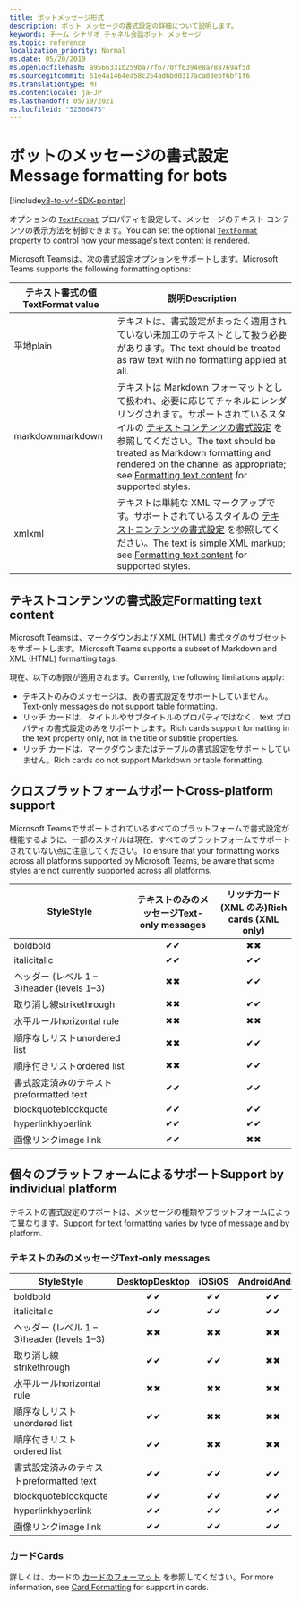 ```yaml
---
title: ボットメッセージ形式
description: ボット メッセージの書式設定の詳細について説明します。
keywords: チーム シナリオ チャネル会話ボット メッセージ
ms.topic: reference
localization_priority: Normal
ms.date: 05/20/2019
ms.openlocfilehash: a9566331b259ba77f6770ff6394e8a788769af5d
ms.sourcegitcommit: 51e4a1464ea58c254ad6bd0317aca03ebf6bf1f6
ms.translationtype: MT
ms.contentlocale: ja-JP
ms.lasthandoff: 05/19/2021
ms.locfileid: "52566475"
---
```

# <a name="message-formatting-for-bots"></a><span data-ttu-id="4e7d8-104">ボットのメッセージの書式設定</span><span class="sxs-lookup"><span data-stu-id="4e7d8-104">Message formatting for bots</span></span>

[!include[v3-to-v4-SDK-pointer](~/includes/v3-to-v4-pointer-bots.md)]

<span data-ttu-id="4e7d8-105">オプションの [`TextFormat`](/bot-framework/dotnet/bot-builder-dotnet-create-messages#customizing-a-message) プロパティを設定して、メッセージのテキスト コンテンツの表示方法を制御できます。</span><span class="sxs-lookup"><span data-stu-id="4e7d8-105">You can set the optional [`TextFormat`](/bot-framework/dotnet/bot-builder-dotnet-create-messages#customizing-a-message) property to control how your message's text content is rendered.</span></span>

<span data-ttu-id="4e7d8-106">Microsoft Teamsは、次の書式設定オプションをサポートします。</span><span class="sxs-lookup"><span data-stu-id="4e7d8-106">Microsoft Teams supports the following formatting options:</span></span>

| <span data-ttu-id="4e7d8-107">テキスト書式の値</span><span class="sxs-lookup"><span data-stu-id="4e7d8-107">TextFormat value</span></span> | <span data-ttu-id="4e7d8-108">説明</span><span class="sxs-lookup"><span data-stu-id="4e7d8-108">Description</span></span> |
| --- | --- |
| <span data-ttu-id="4e7d8-109">平地</span><span class="sxs-lookup"><span data-stu-id="4e7d8-109">plain</span></span> | <span data-ttu-id="4e7d8-110">テキストは、書式設定がまったく適用されていない未加工のテキストとして扱う必要があります。</span><span class="sxs-lookup"><span data-stu-id="4e7d8-110">The text should be treated as raw text with no formatting applied at all.</span></span> |
| <span data-ttu-id="4e7d8-111">markdown</span><span class="sxs-lookup"><span data-stu-id="4e7d8-111">markdown</span></span> | <span data-ttu-id="4e7d8-112">テキストは Markdown フォーマットとして扱われ、必要に応じてチャネルにレンダリングされます。サポートされているスタイルの [テキストコンテンツの書式設定](#formatting-text-content) を参照してください。</span><span class="sxs-lookup"><span data-stu-id="4e7d8-112">The text should be treated as Markdown formatting and rendered on the channel as appropriate; see [Formatting text content](#formatting-text-content) for supported styles.</span></span> |
| <span data-ttu-id="4e7d8-113">xml</span><span class="sxs-lookup"><span data-stu-id="4e7d8-113">xml</span></span> | <span data-ttu-id="4e7d8-114">テキストは単純な XML マークアップです。サポートされているスタイルの [テキストコンテンツの書式設定](#formatting-text-content) を参照してください。</span><span class="sxs-lookup"><span data-stu-id="4e7d8-114">The text is simple XML markup; see [Formatting text content](#formatting-text-content) for supported styles.</span></span> |

## <a name="formatting-text-content"></a><span data-ttu-id="4e7d8-115">テキストコンテンツの書式設定</span><span class="sxs-lookup"><span data-stu-id="4e7d8-115">Formatting text content</span></span>

<span data-ttu-id="4e7d8-116">Microsoft Teamsは、マークダウンおよび XML (HTML) 書式タグのサブセットをサポートします。</span><span class="sxs-lookup"><span data-stu-id="4e7d8-116">Microsoft Teams supports a subset of Markdown and XML (HTML) formatting tags.</span></span>

<span data-ttu-id="4e7d8-117">現在、以下の制限が適用されます。</span><span class="sxs-lookup"><span data-stu-id="4e7d8-117">Currently, the following limitations apply:</span></span>

* <span data-ttu-id="4e7d8-118">テキストのみのメッセージは、表の書式設定をサポートしていません。</span><span class="sxs-lookup"><span data-stu-id="4e7d8-118">Text-only messages do not support table formatting.</span></span>
* <span data-ttu-id="4e7d8-119">リッチ カードは、タイトルやサブタイトルのプロパティではなく、text プロパティの書式設定のみをサポートします。</span><span class="sxs-lookup"><span data-stu-id="4e7d8-119">Rich cards support formatting in the text property only, not in the title or subtitle properties.</span></span>
* <span data-ttu-id="4e7d8-120">リッチ カードは、マークダウンまたはテーブルの書式設定をサポートしていません。</span><span class="sxs-lookup"><span data-stu-id="4e7d8-120">Rich cards do not support Markdown or table formatting.</span></span>

## <a name="cross-platform-support"></a><span data-ttu-id="4e7d8-121">クロスプラットフォームサポート</span><span class="sxs-lookup"><span data-stu-id="4e7d8-121">Cross-platform support</span></span>

<span data-ttu-id="4e7d8-122">Microsoft Teamsでサポートされているすべてのプラットフォームで書式設定が機能するように、一部のスタイルは現在、すべてのプラットフォームでサポートされていない点に注意してください。</span><span class="sxs-lookup"><span data-stu-id="4e7d8-122">To ensure that your formatting works across all platforms supported by Microsoft Teams, be aware that some styles are not currently supported across all platforms.</span></span>

| <span data-ttu-id="4e7d8-123">Style</span><span class="sxs-lookup"><span data-stu-id="4e7d8-123">Style</span></span>                     | <span data-ttu-id="4e7d8-124">テキストのみのメッセージ</span><span class="sxs-lookup"><span data-stu-id="4e7d8-124">Text-only messages</span></span> | <span data-ttu-id="4e7d8-125">リッチカード (XML のみ)</span><span class="sxs-lookup"><span data-stu-id="4e7d8-125">Rich cards (XML only)</span></span> |
| ---                       | :---: | :---: |
| <span data-ttu-id="4e7d8-126">bold</span><span class="sxs-lookup"><span data-stu-id="4e7d8-126">bold</span></span>                      | <span data-ttu-id="4e7d8-127">✔</span><span class="sxs-lookup"><span data-stu-id="4e7d8-127">✔</span></span> | <span data-ttu-id="4e7d8-128">✖</span><span class="sxs-lookup"><span data-stu-id="4e7d8-128">✖</span></span> |
| <span data-ttu-id="4e7d8-129">italic</span><span class="sxs-lookup"><span data-stu-id="4e7d8-129">italic</span></span>                    | <span data-ttu-id="4e7d8-130">✔</span><span class="sxs-lookup"><span data-stu-id="4e7d8-130">✔</span></span> | <span data-ttu-id="4e7d8-131">✔</span><span class="sxs-lookup"><span data-stu-id="4e7d8-131">✔</span></span> |
| <span data-ttu-id="4e7d8-132">ヘッダー (レベル 1 &ndash; 3)</span><span class="sxs-lookup"><span data-stu-id="4e7d8-132">header (levels 1&ndash;3)</span></span> | <span data-ttu-id="4e7d8-133">✖</span><span class="sxs-lookup"><span data-stu-id="4e7d8-133">✖</span></span> | <span data-ttu-id="4e7d8-134">✔</span><span class="sxs-lookup"><span data-stu-id="4e7d8-134">✔</span></span> |
| <span data-ttu-id="4e7d8-135">取り消し線</span><span class="sxs-lookup"><span data-stu-id="4e7d8-135">strikethrough</span></span>             | <span data-ttu-id="4e7d8-136">✖</span><span class="sxs-lookup"><span data-stu-id="4e7d8-136">✖</span></span> | <span data-ttu-id="4e7d8-137">✔</span><span class="sxs-lookup"><span data-stu-id="4e7d8-137">✔</span></span> |
| <span data-ttu-id="4e7d8-138">水平ルール</span><span class="sxs-lookup"><span data-stu-id="4e7d8-138">horizontal rule</span></span>           | <span data-ttu-id="4e7d8-139">✖</span><span class="sxs-lookup"><span data-stu-id="4e7d8-139">✖</span></span> | <span data-ttu-id="4e7d8-140">✖</span><span class="sxs-lookup"><span data-stu-id="4e7d8-140">✖</span></span> |
| <span data-ttu-id="4e7d8-141">順序なしリスト</span><span class="sxs-lookup"><span data-stu-id="4e7d8-141">unordered list</span></span>            | <span data-ttu-id="4e7d8-142">✖</span><span class="sxs-lookup"><span data-stu-id="4e7d8-142">✖</span></span> | <span data-ttu-id="4e7d8-143">✔</span><span class="sxs-lookup"><span data-stu-id="4e7d8-143">✔</span></span> |
| <span data-ttu-id="4e7d8-144">順序付きリスト</span><span class="sxs-lookup"><span data-stu-id="4e7d8-144">ordered list</span></span>              | <span data-ttu-id="4e7d8-145">✖</span><span class="sxs-lookup"><span data-stu-id="4e7d8-145">✖</span></span> | <span data-ttu-id="4e7d8-146">✔</span><span class="sxs-lookup"><span data-stu-id="4e7d8-146">✔</span></span> |
| <span data-ttu-id="4e7d8-147">書式設定済みのテキスト</span><span class="sxs-lookup"><span data-stu-id="4e7d8-147">preformatted text</span></span>         | <span data-ttu-id="4e7d8-148">✔</span><span class="sxs-lookup"><span data-stu-id="4e7d8-148">✔</span></span> | <span data-ttu-id="4e7d8-149">✔</span><span class="sxs-lookup"><span data-stu-id="4e7d8-149">✔</span></span> |
| <span data-ttu-id="4e7d8-150">blockquote</span><span class="sxs-lookup"><span data-stu-id="4e7d8-150">blockquote</span></span>                | <span data-ttu-id="4e7d8-151">✔</span><span class="sxs-lookup"><span data-stu-id="4e7d8-151">✔</span></span> | <span data-ttu-id="4e7d8-152">✔</span><span class="sxs-lookup"><span data-stu-id="4e7d8-152">✔</span></span> |
| <span data-ttu-id="4e7d8-153">hyperlink</span><span class="sxs-lookup"><span data-stu-id="4e7d8-153">hyperlink</span></span>                 | <span data-ttu-id="4e7d8-154">✔</span><span class="sxs-lookup"><span data-stu-id="4e7d8-154">✔</span></span> | <span data-ttu-id="4e7d8-155">✔</span><span class="sxs-lookup"><span data-stu-id="4e7d8-155">✔</span></span> |
| <span data-ttu-id="4e7d8-156">画像リンク</span><span class="sxs-lookup"><span data-stu-id="4e7d8-156">image link</span></span>                | <span data-ttu-id="4e7d8-157">✔</span><span class="sxs-lookup"><span data-stu-id="4e7d8-157">✔</span></span> | <span data-ttu-id="4e7d8-158">✖</span><span class="sxs-lookup"><span data-stu-id="4e7d8-158">✖</span></span> |

## <a name="support-by-individual-platform"></a><span data-ttu-id="4e7d8-159">個々のプラットフォームによるサポート</span><span class="sxs-lookup"><span data-stu-id="4e7d8-159">Support by individual platform</span></span>

<span data-ttu-id="4e7d8-160">テキストの書式設定のサポートは、メッセージの種類やプラットフォームによって異なります。</span><span class="sxs-lookup"><span data-stu-id="4e7d8-160">Support for text formatting varies by type of message and by platform.</span></span>

### <a name="text-only-messages"></a><span data-ttu-id="4e7d8-161">テキストのみのメッセージ</span><span class="sxs-lookup"><span data-stu-id="4e7d8-161">Text-only messages</span></span>

| <span data-ttu-id="4e7d8-162">Style</span><span class="sxs-lookup"><span data-stu-id="4e7d8-162">Style</span></span>                     | <span data-ttu-id="4e7d8-163">Desktop</span><span class="sxs-lookup"><span data-stu-id="4e7d8-163">Desktop</span></span> | <span data-ttu-id="4e7d8-164">iOS</span><span class="sxs-lookup"><span data-stu-id="4e7d8-164">iOS</span></span> | <span data-ttu-id="4e7d8-165">Android</span><span class="sxs-lookup"><span data-stu-id="4e7d8-165">Android</span></span> |
| ---                       | :---: | :---: | :---: |
| <span data-ttu-id="4e7d8-166">bold</span><span class="sxs-lookup"><span data-stu-id="4e7d8-166">bold</span></span>                      | <span data-ttu-id="4e7d8-167">✔</span><span class="sxs-lookup"><span data-stu-id="4e7d8-167">✔</span></span> | <span data-ttu-id="4e7d8-168">✔</span><span class="sxs-lookup"><span data-stu-id="4e7d8-168">✔</span></span> | <span data-ttu-id="4e7d8-169">✔</span><span class="sxs-lookup"><span data-stu-id="4e7d8-169">✔</span></span> |
| <span data-ttu-id="4e7d8-170">italic</span><span class="sxs-lookup"><span data-stu-id="4e7d8-170">italic</span></span>                    | <span data-ttu-id="4e7d8-171">✔</span><span class="sxs-lookup"><span data-stu-id="4e7d8-171">✔</span></span> | <span data-ttu-id="4e7d8-172">✔</span><span class="sxs-lookup"><span data-stu-id="4e7d8-172">✔</span></span> | <span data-ttu-id="4e7d8-173">✔</span><span class="sxs-lookup"><span data-stu-id="4e7d8-173">✔</span></span> |
| <span data-ttu-id="4e7d8-174">ヘッダー (レベル 1 &ndash; 3)</span><span class="sxs-lookup"><span data-stu-id="4e7d8-174">header (levels 1&ndash;3)</span></span> | <span data-ttu-id="4e7d8-175">✖</span><span class="sxs-lookup"><span data-stu-id="4e7d8-175">✖</span></span> | <span data-ttu-id="4e7d8-176">✖</span><span class="sxs-lookup"><span data-stu-id="4e7d8-176">✖</span></span> | <span data-ttu-id="4e7d8-177">✖</span><span class="sxs-lookup"><span data-stu-id="4e7d8-177">✖</span></span> |
| <span data-ttu-id="4e7d8-178">取り消し線</span><span class="sxs-lookup"><span data-stu-id="4e7d8-178">strikethrough</span></span>             | <span data-ttu-id="4e7d8-179">✔</span><span class="sxs-lookup"><span data-stu-id="4e7d8-179">✔</span></span> | <span data-ttu-id="4e7d8-180">✔</span><span class="sxs-lookup"><span data-stu-id="4e7d8-180">✔</span></span> | <span data-ttu-id="4e7d8-181">✖</span><span class="sxs-lookup"><span data-stu-id="4e7d8-181">✖</span></span> |
| <span data-ttu-id="4e7d8-182">水平ルール</span><span class="sxs-lookup"><span data-stu-id="4e7d8-182">horizontal rule</span></span>           | <span data-ttu-id="4e7d8-183">✖</span><span class="sxs-lookup"><span data-stu-id="4e7d8-183">✖</span></span> | <span data-ttu-id="4e7d8-184">✖</span><span class="sxs-lookup"><span data-stu-id="4e7d8-184">✖</span></span> | <span data-ttu-id="4e7d8-185">✖</span><span class="sxs-lookup"><span data-stu-id="4e7d8-185">✖</span></span> |
| <span data-ttu-id="4e7d8-186">順序なしリスト</span><span class="sxs-lookup"><span data-stu-id="4e7d8-186">unordered list</span></span>            | <span data-ttu-id="4e7d8-187">✔</span><span class="sxs-lookup"><span data-stu-id="4e7d8-187">✔</span></span> | <span data-ttu-id="4e7d8-188">✖</span><span class="sxs-lookup"><span data-stu-id="4e7d8-188">✖</span></span> | <span data-ttu-id="4e7d8-189">✖</span><span class="sxs-lookup"><span data-stu-id="4e7d8-189">✖</span></span> |
| <span data-ttu-id="4e7d8-190">順序付きリスト</span><span class="sxs-lookup"><span data-stu-id="4e7d8-190">ordered list</span></span>              | <span data-ttu-id="4e7d8-191">✔</span><span class="sxs-lookup"><span data-stu-id="4e7d8-191">✔</span></span> | <span data-ttu-id="4e7d8-192">✖</span><span class="sxs-lookup"><span data-stu-id="4e7d8-192">✖</span></span> | <span data-ttu-id="4e7d8-193">✖</span><span class="sxs-lookup"><span data-stu-id="4e7d8-193">✖</span></span> |
| <span data-ttu-id="4e7d8-194">書式設定済みのテキスト</span><span class="sxs-lookup"><span data-stu-id="4e7d8-194">preformatted text</span></span>         | <span data-ttu-id="4e7d8-195">✔</span><span class="sxs-lookup"><span data-stu-id="4e7d8-195">✔</span></span> | <span data-ttu-id="4e7d8-196">✔</span><span class="sxs-lookup"><span data-stu-id="4e7d8-196">✔</span></span> | <span data-ttu-id="4e7d8-197">✔</span><span class="sxs-lookup"><span data-stu-id="4e7d8-197">✔</span></span> |
| <span data-ttu-id="4e7d8-198">blockquote</span><span class="sxs-lookup"><span data-stu-id="4e7d8-198">blockquote</span></span>                | <span data-ttu-id="4e7d8-199">✔</span><span class="sxs-lookup"><span data-stu-id="4e7d8-199">✔</span></span> | <span data-ttu-id="4e7d8-200">✔</span><span class="sxs-lookup"><span data-stu-id="4e7d8-200">✔</span></span> | <span data-ttu-id="4e7d8-201">✔</span><span class="sxs-lookup"><span data-stu-id="4e7d8-201">✔</span></span> |
| <span data-ttu-id="4e7d8-202">hyperlink</span><span class="sxs-lookup"><span data-stu-id="4e7d8-202">hyperlink</span></span>                 | <span data-ttu-id="4e7d8-203">✔</span><span class="sxs-lookup"><span data-stu-id="4e7d8-203">✔</span></span> | <span data-ttu-id="4e7d8-204">✔</span><span class="sxs-lookup"><span data-stu-id="4e7d8-204">✔</span></span> | <span data-ttu-id="4e7d8-205">✔</span><span class="sxs-lookup"><span data-stu-id="4e7d8-205">✔</span></span> |
| <span data-ttu-id="4e7d8-206">画像リンク</span><span class="sxs-lookup"><span data-stu-id="4e7d8-206">image link</span></span>                | <span data-ttu-id="4e7d8-207">✔</span><span class="sxs-lookup"><span data-stu-id="4e7d8-207">✔</span></span> | <span data-ttu-id="4e7d8-208">✔</span><span class="sxs-lookup"><span data-stu-id="4e7d8-208">✔</span></span> | <span data-ttu-id="4e7d8-209">✔</span><span class="sxs-lookup"><span data-stu-id="4e7d8-209">✔</span></span> |

### <a name="cards"></a><span data-ttu-id="4e7d8-210">カード</span><span class="sxs-lookup"><span data-stu-id="4e7d8-210">Cards</span></span>

<span data-ttu-id="4e7d8-211">詳しくは、カードの [カードのフォーマット](~/task-modules-and-cards/cards/cards-format.md) を参照してください。</span><span class="sxs-lookup"><span data-stu-id="4e7d8-211">For more information, see [Card Formatting](~/task-modules-and-cards/cards/cards-format.md) for support in cards.</span></span>
